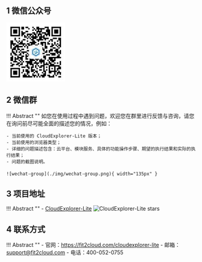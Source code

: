 ## 1 微信公众号

![wechat-official](img/wechat-official.jpg)

## 2 微信群

!!! Abstract ""
    如您在使用过程中遇到问题，欢迎您在群里进行反馈与咨询，请您在询问前尽可能全面的描述您的情况，例如：

    - 当前使用的 CloudExplorer-Lite 版本；
    - 当前使用的浏览器类型；
    - 详细的问题描述包含：云平台、模块服务、具体的功能操作步骤、期望的执行结果和实际的执行结果；
    - 问题的截图说明。  

    ![wechat-group](./img/wechat-group.png){ width="135px" }


## 3 项目地址

!!! Abstract ""
    - [CloudExplorer-Lite][CloudExplorer-Lite] ![CloudExplorer-Lite stars][CloudExplorer-Lite stars]

## 4 联系方式

!!! Abstract ""
    - 官网：https://fit2cloud.com/cloudexplorer-lite
    - 邮箱：support@fit2cloud.com
    - 电话：400-052-0755


[CloudExplorer-Lite]: https://github.com/CloudExplorer-Dev/CloudExplorer-Lite
[CloudExplorer-Lite stars]: https://img.shields.io/github/stars/CloudExplorer-Dev/CloudExplorer-Lite.svg